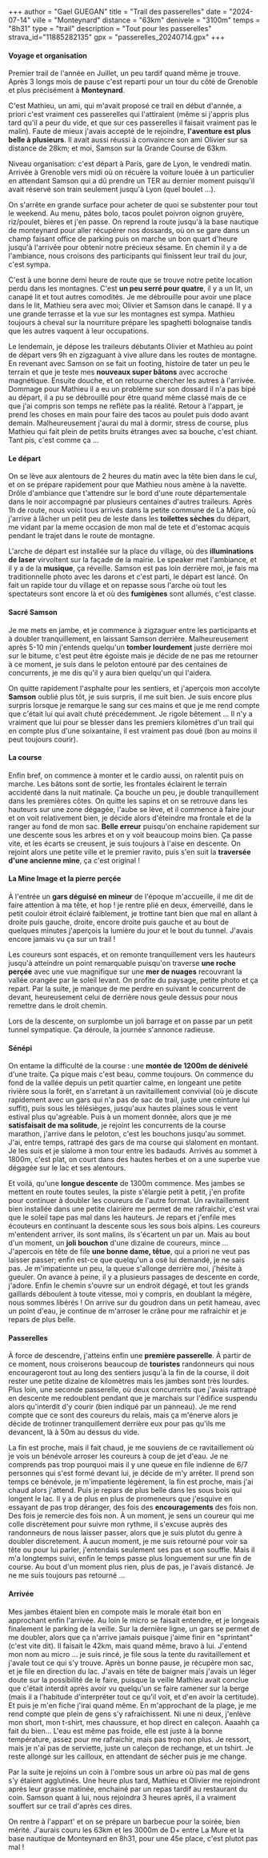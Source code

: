 +++
author = "Gael GUEGAN"
title = "Trail des passerelles"
date = "2024-07-14"
ville = "Monteynard"
distance = "63km"
denivele = "3100m"
temps = "8h31"
type = "trail"
description = "Tout pour les passerelles"
strava_id="11885282135"
gpx = "passerelles_20240714.gpx"
+++

#### Voyage et organisation
Premier trail de l'année en Juillet, un peu tardif quand même je trouve. Après 3 longs mois de pause c'est reparti pour un tour du côté de Grenoble et plus précisément à **Monteynard**.

C'est Mathieu, un ami, qui m'avait proposé ce trail en début d'année, a priori c'est vraiment ces passerelles qui l'attiraient (même si j'appris plus tard qu'il a peur du vide, et que sur ces passerelles il faisait vraiment pas le malin). Faute de mieux j'avais accepté de le rejoindre, **l'aventure est plus belle à plusieurs**. Il avait aussi réussi à convaincre son ami Olivier sur sa distance de 28km; et moi, Samson sur la Grande Course de 63km.

Niveau organisation: c'est départ à Paris, gare de Lyon, le vendredi matin. Arrivée à Grenoble vers midi où on récuère la voiture louée à un particulier en attendant Samson qui a dû prendre un TER au dernier moment puisqu'il avait réservé son train seulement jusqu'à Lyon (quel boulet ...).

On s'arrête en grande surface pour acheter de quoi se substenter pour tout le weekend. Au menu, pâtes bolo, tacos poulet poivron oignon gruyère, riz/poulet, bières et j'en passe. On reprend la route jusqu'à la base nautique de monteynard pour aller récupérer nos dossards, où on se gare dans un champ faisant office de parking puis on marche un bon quart d'heure jusqu'à l'arrivée pour obtenir notre précieux sésame. En chemin il y a de l'ambiance, nous croisons des participants qui finissent leur trail du jour, c'est sympa.

C'est à une bonne demi heure de route que se trouve notre petite location perdu dans les montagnes. C'est **un peu serré pour quatre**, il y a un lit, un canapé lit et tout autres comodités.  Je me débrouille pour avoir une place dans le lit, Mathieu sera avec moi; Olivier et Samson dans le canapé. Il y a une grande terrasse et la vue sur les montagnes est sympa. Mathieu toujours à cheval sur la nourriture prépare les spaghetti bolognaise tandis que les autres vaquent à leur occupations.

Le lendemain, je dépose les traileurs débutants Olivier et Mathieu au point de départ vers 9h en zigzaguant à vive allure dans les routes de montagne. En revenant avec Samson on se fait un footing, histoire de tater un peu le terrain et que je teste mes **nouveaux super bâtons** avec accroche magnétique. Ensuite douche, et on retourne chercher les autres à l'arrivée. Dommage pour Mathieu il a eu un problème sur son dossard il n'a pas bipé au départ, il a pu se débrouillé pour être quand même classé mais de ce que j'ai compris son temps ne reflète pas la réalité. Retour à l'appart, je prend les choses en main pour faire des tacos au poulet puis dodo avant demain. Malheureusement j'aurai du mal à dormir, stress de course, plus Mathieu qui fait plein de petits bruits étranges avec sa bouche, c'est chiant. Tant pis, c'est comme ça ...

#### Le départ

On se lève aux alentours de 2 heures du matin avec la tête bien dans le cul, et on se prépare rapidement pour que Mathieu nous amène à la navette. Drôle d'ambiance que t'attendre sur le bord d'une route départementale dans le noir accompagné par plusieurs centaines d'autres traileurs. Après 1h de route, nous voici tous arrivés dans la petite commune de La Mûre, où j'arrive à lâcher un petit peu de leste dans les **toilettes sèches** du départ, me vidant par la meme occasion de mon mal de tete et d'estomac acquis pendant le trajet dans le route de montagne.

L'arche de départ est installée sur la place du village, où des **illuminations de laser** virvoltent sur la façade de la mairie. Le speaker met l'ambiance, et il y a de la **musique**, ça réveille. Samson est pas loin derrière moi, je fais ma traditionnelle photo avec les darons et c'est parti, le départ est lancé. On fait un rapide tour du village et on repasse sous l'arche où tout les spectateurs sont encore là et où des **fumigènes** sont allumés, c'est classe.

#### Sacré Samson

Je me mets en jambe, et je commence à zigzaguer entre les participants et à doubler tranquillement, en laissant Samson derrière. Malheureusement après 5-10 min j'entends quelqu'un **tomber lourdement** juste derrière moi sur le bitume, c'est peut être égoiste mais je décide de ne pas me retourner à ce moment, je suis dans le peloton entouré par des centaines de concurrents, je me dis qu'il y aura bien quelqu'un qui l'aidera.

On quitte rapidement l'asphalte pour les sentiers, et j'aperçois mon accolyte **Samson** oublié plus tôt, je suis surpris, il me suit bien. Je suis encore plus surpris lorsque je remarque le sang sur ces mains et que je me rend compte que c'était lui qui avait chuté précédemment. Je rigole bêtement ... Il n'y a vraiment que lui pour se blesser dans les premiers kilomètres d'un trail qui en compte plus d'une soixantaine, il est vraiment pas doué (bon au moins il peut toujours courir).

#### La course

Enfin bref, on commence à monter et le cardio aussi, on ralentit puis on marche. Les bâtons sont de sortie, les frontales éclairent le terrain accidenté dans la nuit matinale. Ça bouche un peu, je double tranquillement dans les premières côtes. On quitte les sapins et on se retrouve dans les hauteurs sur une zone dégagée, l'aube se lève, et il commence à faire jour et on voit relativement bien, je décide alors d'éteindre ma frontale et de la ranger au fond de mon sac. **Belle erreur** puisqu'on enchaine rapidement sur une descente sous les arbres et on y voit beaucoup moins bien. Ça passe vite, et les écarts se creusent, je suis toujours à l'aise en descente. On rejoint alors une petite ville et le premier ravito, puis s'en suit la **traversée d'une ancienne mine**, ça c'est original !

#### La Mine Image et la pierre perçée

À l'entrée un **gars déguisé en mineur** de l'époque m'accueille, il me dit de faire attention à ma tête, et hop ! je rentre plié en deux, émerveillé, dans le petit couloir étroit éclairé faiblement, je trottine tant bien que mal en allant à droite puis gauche, droite, encore droite puis gauche et au bout de quelques minutes j'aperçois la lumière du jour et le bout du tunnel. J'avais encore jamais vu ça sur un trail !

Les coureurs sont espacés, et on remonte tranquillement vers les hauteurs jusqu'à atteindre un point remarquable puisqu'on traverse **une roche perçée** avec une vue magnifique sur une **mer de nuages** recouvrant la vallée orangée par le soleil levant. On profite du paysage, petite photo et ça repart. Par la suite, je manque de me perdre en suivant le concurrent de devant, heureusement celui de derrière nous geule dessus pour nous remettre dans le droit chemin.

Lors de la descente, on surplombe un joli barrage et on passe par un petit tunnel sympatique. Ça déroule, la journée s'annonce radieuse.

#### Sénépi

On entame la difficulté de la course : une **montée de 1200m de dénivelé** d'une traite.  Ça pique mais c'est beau, comme toujours. On commence du fond de la vallée depuis un petit quartier calme, en longeant une petite rivière sous la forêt, en s'arretant à un ravitaillement convivial (où je discute rapidement avec un gars qui n'a pas de sac de trail, juste une ceinture lui suffit), puis sous les télésièges, jusqu'aux hautes plaines sous le vent estival plus qu'agréable.
Puis à un moment donnée, alors que je me **satisfaisait de ma solitude**, je rejoint les concurrents de la course marathon, j'arrive dans le peloton, c'est les bouchons jusqu'au sommet. J'ai, entre temps, rattrapé des gars de ma course qui slaloment en montant. Je les suis et je slalome à mon tour entre les badauds. Arrivés au sommet à 1800m, c'est plat, on court dans des hautes herbes et on a une superbe vue dégagée sur le lac et ses alentours.

Et voilà, qu'une **longue descente** de 1300m commence. Mes jambes se mettent en route toutes seules, la piste s'élargie petit à petit, j'en profite pour continuer à doubler les coureurs de l'autre format. Un ravitaillement bien installée dans une petite clairière me permet de me rafraichir, c'est vrai que le soleil tape pas mal dans les hauteurs. Je repars et j'enfile mes écouteurs en continuant la descente sous les sous bois alpins. Les coureurs m'entendent arriver, ils sont malins, ils s'écartent un par un. Mais au bout d'un moment, un **joli bouchon** d'une dizaine de coureurs, mince ... J'apercois en tête de file **une bonne dame, têtue**, qui a priori ne veut pas laisser passer; enfin est-ce que quelqu'un a osé lui demandé, je ne sais pas. Je m'impatiente un peu, la queue s'allonge derrière moi, j'hésite à gueuler. On avance à peine, il y a plusieurs passages de descente en corde, j'adore. Enfin le chemin s'ouvre sur un endroit dégagé, et tout les grands gaillards déboulent à toute vitesse, moi y compris, en doublant la mégère, nous sommes libérés ! On arrive sur du goudron dans un petit hameau, avec un point d'eau, je continue de m'arroser le crâne pour me rafraichir et je repars de plus belle.

#### Passerelles

À force de descendre, j'atteins enfin une **première passerelle**. À partir de ce moment, nous croiserons beaucoup de **touristes** randonneurs qui nous encourageront tout au long des sentiers jusqu'à la fin de la course, il doit rester une petite dizaine de kilomètres mais les jambes sont très lourdes. Plus loin, une seconde passerelle, où deux concurrents que j'avais rattrapé en descente me redoublent pendant que je marchais sur l'édifice suspendu alors qu'interdit d'y courir (bien indiqué par un panneau). Je me rend compte que ce sont des coureurs du relais, mais ça m'énerve alors je décide de trotinner tranquillement derrière eux pour pas qu'ils me devancent, là à 50m au dessus du vide.

La fin est proche, mais il fait chaud, je me souviens de ce ravitaillement où je vois un bénévole arroser les coureurs à coup de jet d'eau. Je ne comprends pas trop pourquoi mais il y une queue en file indienne de 6/7 personnes qui s'est formé devant lui, je décide de m'y arrêter. Il prend son temps ce bénévole, je m'impatiente légèrement, la fin est proche, mais j'ai chaud alors j'attend. Puis je repars de plus belle dans les sous bois qui longent le lac. Il y a de plus en plus de promeneurs que j'esquive en essayant de pas trop déranger, des fois des **encouragements** des fois non. Des fois je remercie des fois non. À un moment, je sens un coureur qui me colle discrètement pour suivre mon rythme, il s'excuse auprès des randonneurs de nous laisser passer, alors que je suis plutot du genre à doubler discretement. À aucun moment, je me suis retourné pour voir sa tête ou pour lui parler, j'entendais seulement ses pas et son souffle. Mais il m'a longtemps suivi, enfin le temps passe plus longuement sur une fin de course. Au bout d'un moment plus rien, plus de pas, je l'avais distancé. Je ne me suis toujours pas retourné ...

#### Arrivée

Mes jambes étaient bien en compote mais le morale était bon en approchant enfin l'arrivée. Au loin le micro se faisait entendre, et je longeais finalement le parking de la veille. Sur la dernière ligne, un gars se permet de me doubler, alors que ça n'arrive jamais puisque j'aime finir en "sprintant" (c'est vite dit). Il faisait le 42km, mais quand même, bravo à lui. J'entend mon nom au micro ... je suis rincé, je file sous la tente du ravitaillement et j'avale tout ce qui s'y trouve. Après un bonne pause, je récupère mon sac, et je file en direction du lac. J'avais en tête de baigner mais j'avais un léger doute sur la possibilité de le faire, puisque la veille Mathieu avait conclue que c'était interdit après avoir vu quelqu'un se faire ramener sur la berge (mais il a l'habitude d'interpréter tout ce qu'il voit, et d'en avoir la certitude). Et puis je m'en fiche j'irai quand même. En m'approchant de la plage, je me rend compte que plein de gens s'y rafraichissent. Ni une ni deux, j'enlève mon short, mon t-shirt, mes chaussure, et hop direct en caleçon. Aaaahh ça fait du bien... L'eau est même pas froide, elle est juste à la bonne température, assez pour me rafraichir, mais pas trop non plus. Je ressort, mais je n'ai pas de serviette, juste un caleçon de rechange, et un tshirt. Je reste allongé sur les cailloux, en attendant de sécher puis je me change.

Par la suite je rejoins un coin à l'ombre sous un arbre où pas mal de gens s'y étaient agglutinés. Une heure plus tard, Mathieu et Olivier me rejoindront après leur grasse matinée, enchainé par un repas tardif au restaurant du coin. Samson quant à lui, nous rejoindra 3 heures après, il a vraiment souffert sur ce trail d'après ces dires.

On rentre à l'appart' et on se prépare un barbecue pour la soirée, bien mérité. J'aurais couru les 63km et les 3000m de D+ entre La Mure et la base nautique de Monteynard en 8h31, pour une 45e place, c'est plutot pas mal !